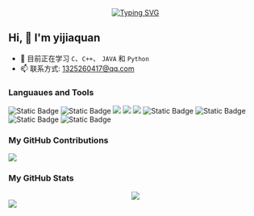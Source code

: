 <div align="center">
  <a href="https://yijiaquan.github.io/docs">
    <img src="https://readme-typing-svg.demolab.com?font=Fira+Code&pause=1000&color=024EF7&width=435&lines=热爱可抵岁月漫长！; Coding Always！&center=true&size=27" alt="Typing SVG" />
  </a>
</div>

## Hi, 👋 I'm yijiaquan

- 🌱 目前正在学习 `C`、`C++`、 `JAVA` 和 `Python`
- 📫 联系方式: 1325260417@qq.com

### Languaues and Tools

<span > 
  <img alt="Static Badge" src="https://img.shields.io/badge/Vue-%2342b883?style=flat-square&logo=Vue&logoColor=%23fff"> 
  <img alt="Static Badge" src="https://img.shields.io/badge/TypeScript-%230072b3?style=flat-square&logo=TypeScript&logoColor=%23fff"> 
  <img src="https://img.shields.io/badge/-JavaScript-F7DF1E?style=flat-square&logo=javascript&logoColor=white" /> 
  <img src="https://img.shields.io/badge/-HTML5-E34F26?style=flat-square&logo=html5&logoColor=white" /> 
  <img src="https://img.shields.io/badge/-CSS3-1572B6?style=flat-square&logo=css3" /> 
  <img alt="Static Badge" src="https://img.shields.io/badge/Webpack-%230072b3?style=flat-square&logo=webpack&logoColor=%23fff"> 
  <img alt="Static Badge" src="https://img.shields.io/badge/Vite-%239a60fe?style=flat-square&logo=vite&logoColor=%23fff"> 
  <img alt="Static Badge" src="https://img.shields.io/badge/Visual_Studio_Code-007ACC?style=flat-square&logo=Visual-Studio-Code&logoColor=white"> 
  <img alt="Static Badge" src="https://img.shields.io/badge/Git-F05032?style=flat-square&logo=Git&logoColor=white">  
</span>

### My GitHub Contributions

![](https://github-readme-activity-graph.cyclic.app/graph?username=yijiaquan&theme=dracula)

### My GitHub Stats

<div align="left">
  <div align="center"> <img src="https://github-readme-stats.vercel.app/api?username=yijiaquan&show_icons=true&theme=transparent" /> </div>
  <img src="https://github-readme-stats.vercel.app/api/top-langs/?username=yijiaquan&layout=compact&langs_count=6&text_color=000&icon_color=fff&theme=graywhite" />
</div>

<!--END_SECTION:yijiaquan-->
